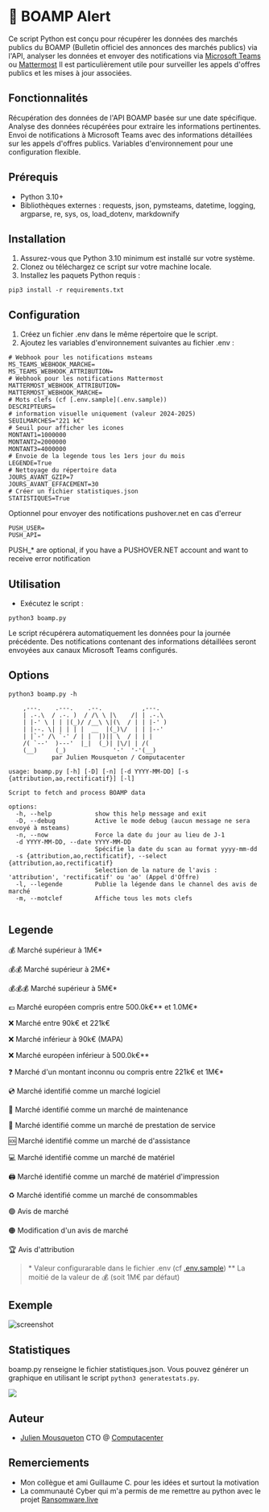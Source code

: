 
# 🔔 BOAMP Alert

Ce script Python est conçu pour récupérer les données des marchés publics du BOAMP (Bulletin officiel des annonces des marchés publics) via l'API, analyser les données et envoyer des notifications via [Microsoft Teams](https://teams.microsoft.com) ou [Mattermost](https://mattermost.com/) 
Il est particulièrement utile pour surveiller les appels d'offres publics et les mises à jour associées.

## Fonctionnalités

Récupération des données de l'API BOAMP basée sur une date spécifique.
Analyse des données récupérées pour extraire les informations pertinentes.
Envoi de notifications à Microsoft Teams avec des informations détaillées sur les appels d'offres publics.
Variables d'environnement pour une configuration flexible.


## Prérequis

- Python 3.10+ 
- Bibliothèques externes : requests, json, pymsteams, datetime, logging, argparse, re, sys, os, load_dotenv, markdownify


## Installation

1) Assurez-vous que Python 3.10 minimum est installé sur votre système.
2) Clonez ou téléchargez ce script sur votre machine locale.
3) Installez les paquets Python requis :

```
pip3 install -r requirements.txt
```

## Configuration 

1) Créez un fichier .env dans le même répertoire que le script.
2) Ajoutez les variables d'environnement suivantes au fichier .env :

```
# Webhook pour les notifications msteams
MS_TEAMS_WEBHOOK_MARCHE=
MS_TEAMS_WEBHOOK_ATTRIBUTION=
# Webhook pour les notifications Mattermost
MATTERMOST_WEBHOOK_ATTRIBUTION=
MATTERMOST_WEBHOOK_MARCHE=
# Mots clefs (cf [.env.sample](.env.sample))
DESCRIPTEURS=
# information visuelle uniquement (valeur 2024-2025)
SEUILMARCHES="221 k€"
# Seuil pour afficher les icones 
MONTANT1=1000000
MONTANT2=2000000
MONTANT3=4000000
# Envoie de la legende tous les 1ers jour du mois
LEGENDE=True
# Nettoyage du répertoire data
JOURS_AVANT_GZIP=7
JOURS_AVANT_EFFACEMENT=30
# Créer un fichier statistiques.json
STATISTIQUES=True
```

Optionnel pour envoyer des notifications pushover.net en cas d'erreur 
```
PUSH_USER=
PUSH_API= 
````

PUSH_* are optional, if you have a PUSHOVER.NET account and want to receive error notification

## Utilisation

- Exécutez le script :

```
python3 boamp.py
```
Le script récupérera automatiquement les données pour la journée précédente.
Des notifications contenant des informations détaillées seront envoyées aux canaux Microsoft Teams configurés.

## Options 

```
python3 boamp.py -h

    ,---.    .---.    .--.           ,---.   
    | .-.\  / .-. )  / /\ \ |\    /| | .-.\  
    | |-' \ | | |(_)/ /__\ \|(\  / | | |-' ) 
    | |--. \| | | | |  __  |(_)\/  | | |--'  
    | |`-' /\ `-' / | |  |)|| \  / | | |     
    /( `--'  )---'  |_|  (_)| |\/| | /(      
    (__)     (_)             '-'  '-'(__) 
            par Julien Mousqueton / Computacenter         
        
usage: boamp.py [-h] [-D] [-n] [-d YYYY-MM-DD] [-s {attribution,ao,rectificatif}] [-l]

Script to fetch and process BOAMP data

options:
  -h, --help            show this help message and exit
  -D, --debug           Active le mode debug (aucun message ne sera envoyé à msteams)
  -n, --now             Force la date du jour au lieu de J-1
  -d YYYY-MM-DD, --date YYYY-MM-DD
                        Spécifie la date du scan au format yyyy-mm-dd
  -s {attribution,ao,rectificatif}, --select {attribution,ao,rectificatif}
                        Selection de la nature de l'avis : 'attribution', 'rectificatif' ou 'ao' (Appel d'Offre)
  -l, --legende         Publie la légende dans le channel des avis de marché
  -m, --motclef         Affiche tous les mots clefs


  ```

## Legende      

💰      Marché supérieur à 1M€*

💰💰    Marché supérieur à 2M€*

💰💰💰  Marché supérieur à 5M€*

💶      Marché européen compris entre 500.0k€** et 1.0M€*

❌       Marché entre 90k€ et 221k€

❌      Marché inférieur à 90k€ (MAPA)

❌      Marché européen inférieur à 500.0k€** 

❓      Marché d'un montant inconnu ou compris entre 221k€ et 1M€*

💿      Marché identifié comme un marché logiciel

🧰      Marché identifié comme un marché de maintenance

👥      Marché identifié comme un marché de prestation de service

🆘       Marché identifié comme un marché de d'assistance

💻      Marché identifié comme un marché de matériel

🖨️       Marché identifié comme un marché de matériel d'impression

♻️        Marché identifié comme un marché de consommables

🟢       Avis de marché

🟠       Modification d'un avis de marché

🏆      Avis d'attribution

>  &#42; Valeur configurarable dans le fichier .env (cf [.env.sample](.env.sample))
>  &#42;&#42; La moitié de la valeur de 💰 (soit 1M€ par défaut)

## Exemple

![screenshot](.github/screenshot.png)

## Statistiques 

boamp.py renseigne le fichier statistiques.json. 
Vous pouvez générer un graphique en utilisant le script ```python3 generatestats.py```.  

![](./github/stats.png)


## Auteur

- [Julien Mousqueton](https://www.github.com/JMousqueton) CTO @ [Computacenter](https://www.computacenter.com)


## Remerciements

 - Mon collègue et ami Guillaume C. pour les idées et surtout la motivation 
 - La communauté Cyber qui m'a permis de me remettre au python avec le projet [Ransomware.live](https://www.ransomware.live)
